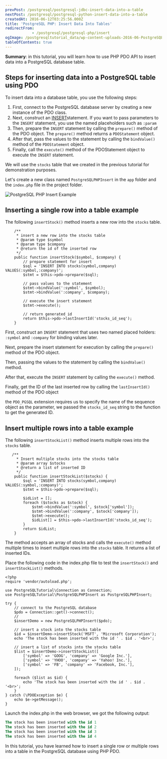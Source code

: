 ```yaml
---
prevPost: /postgresql/postgresql-jdbc-insert-data-into-a-table
nextPost: /postgresql/postgresql-python-insert-data-into-a-table
createdAt: 2016-06-12T03:25:56.000Z
title: 'PostgreSQL PHP: Insert Data Into Tables'
redirectFrom: 
            - /postgresql/postgresql-php/insert
ogImage: /postgresqltutorial_data/wp-content-uploads-2016-06-PostgreSQL-PHP-Insert-Example.png
tableOfContents: true
---
```


**Summary**: in this tutorial, you will learn how to use PHP PDO API to insert data into a PostgreSQL database table.

## Steps for inserting data into a PostgreSQL table using PDO

To insert data into a database table, you use the following steps:

1. First, connect to the PostgreSQL database server by creating a new instance of the PDO class.
2. Next, construct an [INSERT](/postgresql/postgresql-insert)statement. If you want to pass parameters to the `INSERT` statement, you use the named placeholders such as `:param`
3. Then, prepare the `INSERT` statement by calling the `prepare()` method of the PDO object. The `prepare()` method returns a `PDOStatement` object.
4. After that, pass the values to the statement by calling the `bindValue()` method of the `PDOStatement` object.
5. Finally, call the `execute()` method of the PDOStatement object to execute the `INSERT` statement.

We will use the `stocks` table that we created in the previous tutorial for demonstration purposes.

Let's create a new class named `PostgreSQLPHPInsert` in the `app` folder and the `index.php` file in the project folder.

![PostgreSQL PHP Insert Example](/postgresqltutorial_data/wp-content-uploads-2016-06-PostgreSQL-PHP-Insert-Example.png)

## Inserting a single row into a table example

The following `insertStock()` method inserts a new row into the `stocks` table.

```
    /**
     * insert a new row into the stocks table
     * @param type $symbol
     * @param type $company
     * @return the id of the inserted row
     */
    public function insertStock($symbol, $company) {
        // prepare statement for insert
        $sql = 'INSERT INTO stocks(symbol,company) VALUES(:symbol,:company)';
        $stmt = $this->pdo->prepare($sql);

        // pass values to the statement
        $stmt->bindValue(':symbol', $symbol);
        $stmt->bindValue(':company', $company);

        // execute the insert statement
        $stmt->execute();

        // return generated id
        return $this->pdo->lastInsertId('stocks_id_seq');
    }
```

First, construct an `INSERT` statement that uses two named placed holders: `:symbol` and `:company` for binding values later.

Next, prepare the insert statement for execution by calling the `prepare()` method of the PDO object.

Then, passing the values to the statement by calling the `bindValue()` method.

After that, execute the `INSERT` statement by calling the `execute()` method.

Finally, get the ID of the last inserted row by calling the `lastInsertId()` method of the PDO object

the `PDO_PGSQL` extension requires us to specify the name of the sequence object as the parameter, we passed the `stocks_id_seq` string to the function to get the generated ID.

## Insert multiple rows into a table example

The following `insertStockList()` method inserts multiple rows into the `stocks` table.

```
   /**
     * Insert multiple stocks into the stocks table
     * @param array $stocks
     * @return a list of inserted ID
     */
    public function insertStockList($stocks) {
        $sql = 'INSERT INTO stocks(symbol,company) VALUES(:symbol,:company)';
        $stmt = $this->pdo->prepare($sql);

        $idList = [];
        foreach ($stocks as $stock) {
            $stmt->bindValue(':symbol', $stock['symbol']);
            $stmt->bindValue(':company', $stock['company']);
            $stmt->execute();
            $idList[] = $this->pdo->lastInsertId('stocks_id_seq');
        }
        return $idList;
    }
```

The method accepts an array of stocks and calls the `execute()` method multiple times to insert multiple rows into the `stocks` table. It returns a list of inserted IDs.

Place the following code in the index.php file to test the `insertStock()` and `insertStockList()` methods.

```
<?php
require 'vendor/autoload.php';

use PostgreSQLTutorial\Connection as Connection;
use PostgreSQLTutorial\PostgreSQLPHPInsert as PostgreSQLPHPInsert;

try {
    // connect to the PostgreSQL database
    $pdo = Connection::get()->connect();
    //
    $insertDemo = new PostgreSQLPHPInsert($pdo);

    // insert a stock into the stocks table
    $id = $insertDemo->insertStock('MSFT', 'Microsoft Corporation');
    echo 'The stock has been inserted with the id ' . $id . '<br>';

    // insert a list of stocks into the stocks table
    $list = $insertDemo->insertStockList([
        ['symbol' => 'GOOG', 'company' => 'Google Inc.'],
        ['symbol' => 'YHOO', 'company' => 'Yahoo! Inc.'],
        ['symbol' => 'FB', 'company' => 'Facebook, Inc.'],
    ]);

    foreach ($list as $id) {
        echo 'The stock has been inserted with the id ' . $id . '<br>';
    }
} catch (\PDOException $e) {
    echo $e->getMessage();
}
```

Launch the index.php in the web browser, we got the following output:

```sql
The stock has been inserted with the id 1
The stock has been inserted with the id 2
The stock has been inserted with the id 3
The stock has been inserted with the id 4
```

In this tutorial, you have learned how to insert a single row or multiple rows into a table in the PostgreSQL database using PHP PDO.
